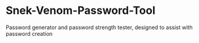 # Snek-Venom-Password-Tool
Password generator and password strength tester, designed to assist with password creation
